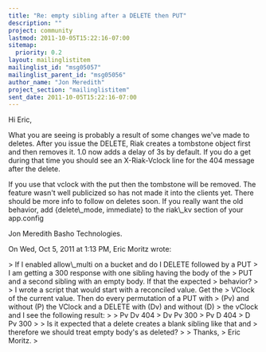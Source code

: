 ```yaml
---
title: "Re: empty sibling after a DELETE then PUT"
description: ""
project: community
lastmod: 2011-10-05T15:22:16-07:00
sitemap:
  priority: 0.2
layout: mailinglistitem
mailinglist_id: "msg05057"
mailinglist_parent_id: "msg05056"
author_name: "Jon Meredith"
project_section: "mailinglistitem"
sent_date: 2011-10-05T15:22:16-07:00
---
```



Hi Eric,

What you are seeing is probably a result of some changes we've made to
deletes. After you issue the DELETE, Riak creates a tombstone object first
and then removes it. 1.0 now adds a delay of 3s by default. If you do a
get during that time you should see an X-Riak-Vclock line for the 404
message after the delete.

If you use that vclock with the put then the tombstone will be removed. The
feature wasn't well publicized so has not made it into the clients yet.
 There should be more info to follow on deletes soon. If you really want
the old behavior, add {delete\\_mode, immediate} to the riak\\_kv section of
your app.config

Jon Meredith
Basho Technologies.

On Wed, Oct 5, 2011 at 1:13 PM, Eric Moritz wrote:

&gt; If I enabled allow\\_multi on a bucket and do I DELETE followed by a PUT
&gt; I am getting a 300 response with one sibling having the body of the
&gt; PUT and a second sibling with an empty body. If that the expected
&gt; behavior?
&gt;
&gt; I wrote a script that would start with a reconciled value. Get the
&gt; VClock of the current value. Then do every permutation of a PUT with
&gt; (Pv) and without (P) the VClock and a DELETE with (Dv) and without (D)
&gt; the vClock and I see the following result:
&gt;
&gt; Pv Dv 404
&gt; Dv Pv 300
&gt; Pv D 404
&gt; D Pv 300
&gt;
&gt; Is it expected that a delete creates a blank sibling like that and
&gt; therefore we should treat empty body's as deleted?
&gt;
&gt; Thanks,
&gt; Eric Moritz.
&gt;

